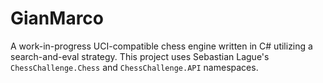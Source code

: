 # GianMarco

A work-in-progress UCI-compatible chess engine written in C# utilizing a search-and-eval strategy. This project uses Sebastian Lague's `ChessChallenge.Chess` and `ChessChallenge.API` namespaces.